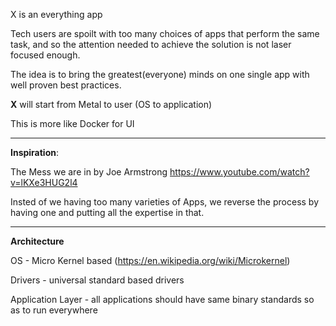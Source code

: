 X is an everything app

Tech users are spoilt with too many choices of apps that perform the same task, and so the attention needed to achieve the solution is not laser focused enough.

The idea is to bring the greatest(everyone) minds on one single app with well proven best practices.

**X** will start from Metal to user (OS to application)

This is more like Docker for UI


_________________
**Inspiration**:

The Mess we are in by Joe Armstrong
https://www.youtube.com/watch?v=lKXe3HUG2l4

Insted of we having too many varieties of Apps, we reverse the process by having one and putting all the expertise in that.


_____________________
**Architecture**

OS - Micro Kernel based (https://en.wikipedia.org/wiki/Microkernel)

Drivers - universal standard based drivers

Application Layer - all applications should have same binary standards so as to run everywhere


